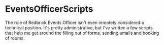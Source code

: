 # EventsOfficerScripts

The role of Redbrick Events Officer isn't even remotely considered a technical position. It's pretty administrative, but I've written a few scripts that help me get around the filling out of forms, sending emails and booking of rooms.

### 
